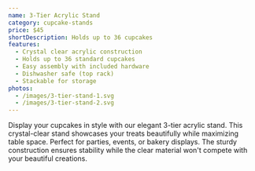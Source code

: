 ```yaml
---
name: 3-Tier Acrylic Stand
category: cupcake-stands
price: $45
shortDescription: Holds up to 36 cupcakes
features:
  - Crystal clear acrylic construction
  - Holds up to 36 standard cupcakes
  - Easy assembly with included hardware
  - Dishwasher safe (top rack)
  - Stackable for storage
photos:
  - /images/3-tier-stand-1.svg
  - /images/3-tier-stand-2.svg
---
```


Display your cupcakes in style with our elegant 3-tier acrylic stand.
This crystal-clear stand showcases your treats beautifully while maximizing table space.
Perfect for parties, events, or bakery displays.
The sturdy construction ensures stability while the clear material won't compete with your beautiful creations.